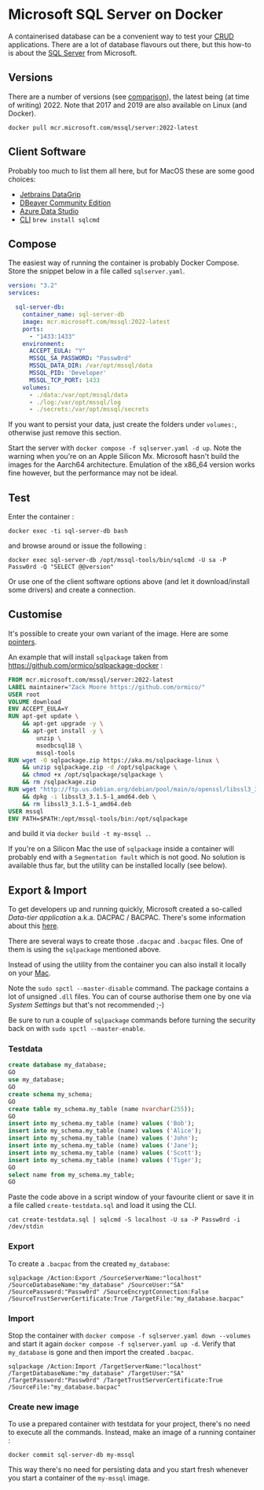 # Microsoft SQL Server on Docker

A containerised database can be a convenient way to test your [CRUD](https://en.wikipedia.org/wiki/Create,_read,_update_and_delete) applications. There are a lot of database flavours out there, but this how-to is about the [SQL Server](https://www.microsoft.com/en-gb/sql-server/sql-server-downloads) from Microsoft.

## Versions

There are a number of versions (see [comparison](https://expressdb.io/sql-server-express-feature-comparison.html)), the latest being (at time of writing) 2022. Note that 2017 and 2019 are also available on Linux (and Docker).

```shell
docker pull mcr.microsoft.com/mssql/server:2022-latest
```

## Client Software

Probably too much to list them all here, but for MacOS these are some good choices:

* [Jetbrains DataGrip](https://www.jetbrains.com/datagrip/)
* [DBeaver Community Edition](https://dbeaver.io/)
* [Azure Data Studio](https://learn.microsoft.com/en-us/azure-data-studio/download-azure-data-studio)
* [CLI](https://github.com/microsoft/go-sqlcmd) `brew install sqlcmd`

## Compose

The easiest way of running the container is probably Docker Compose. Store the snippet below in a file called `sqlserver.yaml`.

```yaml
version: "3.2"
services:

  sql-server-db:
    container_name: sql-server-db
    image: mcr.microsoft.com/mssql:2022-latest
    ports:
      - "1433:1433"
    environment:
      ACCEPT_EULA: "Y"
      MSSQL_SA_PASSWORD: "Passw0rd"
      MSSQL_DATA_DIR: /var/opt/mssql/data
      MSSQL_PID: 'Developer' 
      MSSQL_TCP_PORT: 1433
    volumes:
      - ./data:/var/opt/mssql/data
      - ./log:/var/opt/mssql/log
      - ./secrets:/var/opt/mssql/secrets
```

If you want to persist your data, just create the folders under `volumes:`, otherwise just remove this section.

Start the server with `docker compose -f sqlserver.yaml -d up`. Note the warning when you're on an Apple Silicon Mx. Microsoft hasn't build the images for the Aarch64 architecture. Emulation of the x86_64 version works fine however, but the performance may not be ideal.

## Test

Enter the container :
```shell
docker exec -ti sql-server-db bash
```
and browse around or issue the following :

```shell
docker exec sql-server-db /opt/mssql-tools/bin/sqlcmd -U sa -P Passw0rd -Q "SELECT @@version"
```

Or use one of the client software options above (and let it download/install some drivers) and create a connection.

## Customise

It's possible to create your own variant of the image. Here are some [pointers](https://learn.microsoft.com/en-gb/sql/linux/sql-server-linux-docker-container-configure).

An example that will install `sqlpackage` taken from https://github.com/ormico/sqlpackage-docker :

```Dockerfile
FROM mcr.microsoft.com/mssql/server:2022-latest
LABEL maintainer="Zack Moore https://github.com/ormico/"
USER root
VOLUME download
ENV ACCEPT_EULA=Y
RUN apt-get update \
    && apt-get upgrade -y \
    && apt-get install -y \
        unzip \
        msodbcsql18 \
        mssql-tools
RUN wget -O sqlpackage.zip https://aka.ms/sqlpackage-linux \
    && unzip sqlpackage.zip -d /opt/sqlpackage \
    && chmod +x /opt/sqlpackage/sqlpackage \
    && rm /sqlpackage.zip
RUN wget "http://ftp.us.debian.org/debian/pool/main/o/openssl/libssl3_3.1.5-1_amd64.deb" \
    && dpkg -i libssl3_3.1.5-1_amd64.deb \
    && rm libssl3_3.1.5-1_amd64.deb
USER mssql
ENV PATH=$PATH:/opt/mssql-tools/bin:/opt/sqlpackage
```

and build it via `docker build -t my-mssql .`.

If you're on a Silicon Mac the use of `sqlpackage` inside a container will probably end with a `Segmentation fault` which is not good. No solution is available thus far, but the utility can be installed locally (see below).

## Export & Import

To get developers up and running quickly, Microsoft created a so-called *Data-tier application* a.k.a. DACPAC / BACPAC. There's some information about this [here](https://learn.microsoft.com/en-gb/sql/relational-databases/data-tier-applications/data-tier-applications?view=sql-server-ver16).

There are several ways to create those `.dacpac` and `.bacpac` files. One of them is using the `sqlpackage` mentioned above.

Instead of using the utility from the container you can also install it locally on your [Mac](https://learn.microsoft.com/en-gb/sql/tools/sqlpackage/sqlpackage-download?view=sql-server-ver16#macos).

Note the `sudo spctl --master-disable` command. The package contains a lot of unsigned `.dll` files. You can of course authorise them one by one via *System Settings* but that's not recommended ;-)

Be sure to run a couple of `sqlpackage` commands before turning the security back on with `sudo spctl --master-enable`.

### Testdata

```sql
create database my_database;
GO
use my_database;
GO
create schema my_schema;
GO
create table my_schema.my_table (name nvarchar(255));
GO
insert into my_schema.my_table (name) values ('Bob');
insert into my_schema.my_table (name) values ('Alice');
insert into my_schema.my_table (name) values ('John');
insert into my_schema.my_table (name) values ('Jane');
insert into my_schema.my_table (name) values ('Scott');
insert into my_schema.my_table (name) values ('Tiger');
GO
select name from my_schema.my_table;
GO
```

Paste the code above in a script window of your favourite client or save it in a file called `create-testdata.sql` and load it using the CLI.

```shell
cat create-testdata.sql | sqlcmd -S localhost -U sa -P Passw0rd -i /dev/stdin
```

### Export

To create a `.bacpac` from the created `my_database`:

```shell
sqlpackage /Action:Export /SourceServerName:"localhost" /SourceDatabaseName:"my_database" /SourceUser:"SA" /SourcePassword:"Passw0rd" /SourceEncryptConnection:False /SourceTrustServerCertificate:True /TargetFile:"my_database.bacpac"
```

### Import

Stop the container with `docker compose -f sqlserver.yaml down --volumes` and start it again `docker compose -f sqlserver.yaml up -d`. Verify that `my_database` is gone and then import the created `.bacpac`.

```shell
sqlpackage /Action:Import /TargetServerName:"localhost" /TargetDatabaseName:"my_database" /TargetUser:"SA" /TargetPassword:"Passw0rd" /TargetTrustServerCertificate:True /SourceFile:"my_database.bacpac"
```

### Create new image

To use a prepared container with testdata for your project, there's no need to execute all the commands. Instead, make an image of a running container :

```shell
docker commit sql-server-db my-mssql
```

This way there's no need for persisting data and you start fresh whenever you start a container of the `my-mssql` image.